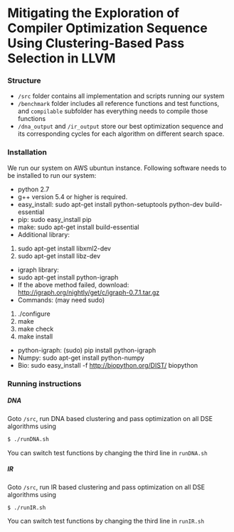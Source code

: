 # Mitigating the Exploration of Compiler Optimization Sequence Using Clustering-Based Pass Selection in LLVM

### Structure
- `/src` folder contains all implementation and scripts running our system
- `/benchmark` folder includes all reference functions and test functions, and `compilable` subfolder has everything needs to compile those functions
- `/dna_output` and `/ir_output` store our best optimization sequence and its corresponding cycles for each algorithm on different search space.

### Installation
We run our system on AWS ubuntun instance. Following software needs to be installed to run our system:
- python 2.7
- g++ version 5.4 or higher is required.
- easy_install: sudo apt-get install python-setuptools python-dev build-essential
- pip: sudo easy_install pip
- make: sudo apt-get install build-essential
- Additional library:
1. sudo apt-get install libxml2-dev
2. sudo apt-get install libz-dev
- igraph library:
- sudo apt-get install python-igraph
- If the above method failed, download: http://igraph.org/nightly/get/c/igraph-0.7.1.tar.gz
- Commands: (may need sudo)
1. ./configure
2. make
3. make check
4. make install
- python-igraph: (sudo) pip install python-igraph
- Numpy: sudo apt-get install python-numpy
- Bio: sudo easy_install -f http://biopython.org/DIST/ biopython

### Running instructions
##### DNA
Goto `/src`, run DNA based clustering and pass optimization on all DSE algorithms using
```sh
$ ./runDNA.sh
```
You can switch test functions by changing the third line in `runDNA.sh`

##### IR
Goto `/src`, run IR based clustering and pass optimization on all DSE algorithms using
```sh
$ ./runIR.sh
```
You can switch test functions by changing the third line in `runIR.sh`
